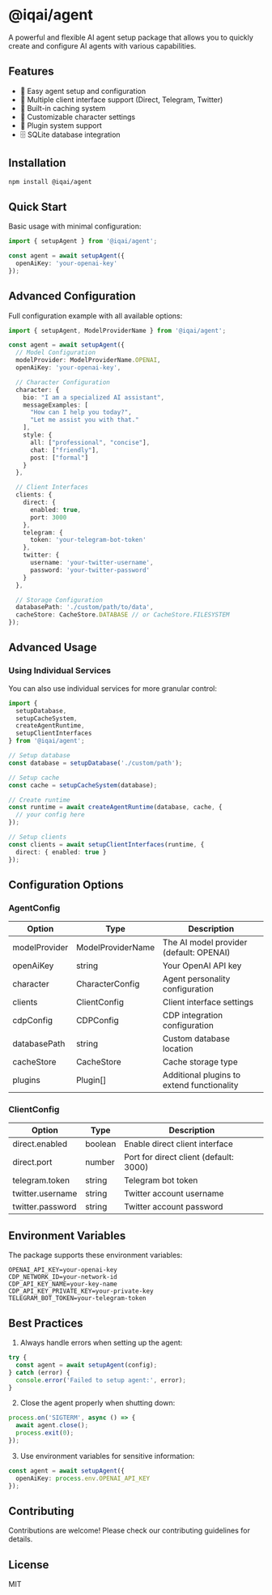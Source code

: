 # @iqai/agent

A powerful and flexible AI agent setup package that allows you to quickly create and configure AI agents with various capabilities.

## Features

- 🤖 Easy agent setup and configuration
- 🔌 Multiple client interface support (Direct, Telegram, Twitter)
- 💾 Built-in caching system
- 🔧 Customizable character settings
- 🧩 Plugin system support
- 🗄️ SQLite database integration

## Installation

``` bash
npm install @iqai/agent
```

## Quick Start

Basic usage with minimal configuration:

``` typescript
import { setupAgent } from '@iqai/agent';

const agent = await setupAgent({
  openAiKey: 'your-openai-key'
});
```

## Advanced Configuration

Full configuration example with all available options:

``` typescript
import { setupAgent, ModelProviderName } from '@iqai/agent';

const agent = await setupAgent({
  // Model Configuration
  modelProvider: ModelProviderName.OPENAI,
  openAiKey: 'your-openai-key',

  // Character Configuration
  character: {
    bio: "I am a specialized AI assistant",
    messageExamples: [
      "How can I help you today?",
      "Let me assist you with that."
    ],
    style: {
      all: ["professional", "concise"],
      chat: ["friendly"],
      post: ["formal"]
    }
  },

  // Client Interfaces
  clients: {
    direct: {
      enabled: true,
      port: 3000
    },
    telegram: {
      token: 'your-telegram-bot-token'
    },
    twitter: {
      username: 'your-twitter-username',
      password: 'your-twitter-password'
    }
  },

  // Storage Configuration
  databasePath: './custom/path/to/data',
  cacheStore: CacheStore.DATABASE // or CacheStore.FILESYSTEM
});
```

## Advanced Usage

### Using Individual Services

You can also use individual services for more granular control:

``` typescript
import {
  setupDatabase,
  setupCacheSystem,
  createAgentRuntime,
  setupClientInterfaces
} from '@iqai/agent';

// Setup database
const database = setupDatabase('./custom/path');

// Setup cache
const cache = setupCacheSystem(database);

// Create runtime
const runtime = await createAgentRuntime(database, cache, {
  // your config here
});

// Setup clients
const clients = await setupClientInterfaces(runtime, {
  direct: { enabled: true }
});
```

## Configuration Options

### AgentConfig

| Option | Type | Description |
|--------|------|-------------|
| modelProvider | ModelProviderName | The AI model provider (default: OPENAI) |
| openAiKey | string | Your OpenAI API key |
| character | CharacterConfig | Agent personality configuration |
| clients | ClientConfig | Client interface settings |
| cdpConfig | CDPConfig | CDP integration configuration |
| databasePath | string | Custom database location |
| cacheStore | CacheStore | Cache storage type |
| plugins | Plugin[] | Additional plugins to extend functionality |

### ClientConfig

| Option | Type | Description |
|--------|------|-------------|
| direct.enabled | boolean | Enable direct client interface |
| direct.port | number | Port for direct client (default: 3000) |
| telegram.token | string | Telegram bot token |
| twitter.username | string | Twitter account username |
| twitter.password | string | Twitter account password |

## Environment Variables

The package supports these environment variables:

``` env
OPENAI_API_KEY=your-openai-key
CDP_NETWORK_ID=your-network-id
CDP_API_KEY_NAME=your-key-name
CDP_API_KEY_PRIVATE_KEY=your-private-key
TELEGRAM_BOT_TOKEN=your-telegram-token
```

## Best Practices

1. Always handle errors when setting up the agent:
``` typescript
try {
  const agent = await setupAgent(config);
} catch (error) {
  console.error('Failed to setup agent:', error);
}
```

2. Close the agent properly when shutting down:
``` typescript
process.on('SIGTERM', async () => {
  await agent.close();
  process.exit(0);
});
```

3. Use environment variables for sensitive information:
``` typescript
const agent = await setupAgent({
  openAiKey: process.env.OPENAI_API_KEY
});
```

## Contributing

Contributions are welcome! Please check our contributing guidelines for details.

## License

MIT
